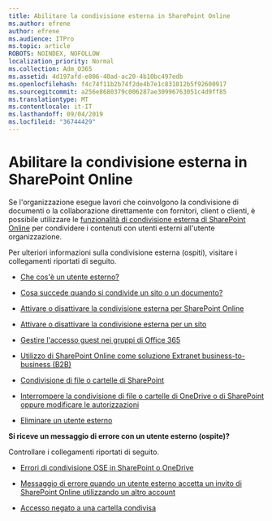 ```yaml
---
title: Abilitare la condivisione esterna in SharePoint Online
ms.author: efrene
author: efrene
ms.audience: ITPro
ms.topic: article
ROBOTS: NOINDEX, NOFOLLOW
localization_priority: Normal
ms.collection: Adm_O365
ms.assetid: 4d197afd-e806-40ad-ac20-4b10bc497edb
ms.openlocfilehash: f4c74f11b2b74f2de4b7e1c831012b5f92600917
ms.sourcegitcommit: a256e8680379c006287ae30996763051c4d9ff85
ms.translationtype: MT
ms.contentlocale: it-IT
ms.lasthandoff: 09/04/2019
ms.locfileid: "36744429"
---
```

# <a name="enable-external-sharing-in-sharepoint-online"></a>Abilitare la condivisione esterna in SharePoint Online

Se l'organizzazione esegue lavori che coinvolgono la condivisione di documenti o la collaborazione direttamente con fornitori, client o clienti, è possibile utilizzare le [funzionalità di condivisione esterna di SharePoint Online](https://docs.microsoft.com/sharepoint/external-sharing-overview) per condividere i contenuti con utenti esterni all'utente organizzazione.

Per ulteriori informazioni sulla condivisione esterna (ospiti), visitare i collegamenti riportati di seguito.

- [Che cos'è un utente esterno?](https://docs.microsoft.com/sharepoint/external-sharing-overview#what-is-an-external-user)

- [Cosa succede quando si condivide un sito o un documento?](https://docs.microsoft.com/sharepoint/external-sharing-overview#what-happens-when-i-share-a-site-or-document)

- [Attivare o disattivare la condivisione esterna per SharePoint Online](https://docs.microsoft.com/sharepoint/turn-external-sharing-on-or-off)

- [Attivare o disattivare la condivisione esterna per un sito](https://docs.microsoft.com/sharepoint/change-external-sharing-site)

- [Gestire l'accesso guest nei gruppi di Office 365](https://docs.microsoft.com/office365/admin/create-groups/manage-guest-access-in-groups?view=o365-worldwide)

- [Utilizzo di SharePoint Online come soluzione Extranet business-to-business (B2B)](https://docs.microsoft.com/sharepoint/create-b2b-extranet)

- [Condivisione di file o cartelle di SharePoint](https://support.office.com/article/share-sharepoint-files-or-folders-1fe37332-0f9a-4719-970e-d2578da4941c)

- [Interrompere la condivisione di file o cartelle di OneDrive o di SharePoint oppure modificare le autorizzazioni](https://support.office.com/article/stop-sharing-onedrive-or-sharepoint-files-or-folders-or-change-permissions-0a36470f-d7fe-40a0-bd74-0ac6c1e13323)

- [Eliminare un utente esterno](https://docs.microsoft.com/sharepoint/remove-users#delete-a-guest-from-the-microsoft-365-admin-center)

**Si riceve un messaggio di errore con un utente esterno (ospite)?**

Controllare i collegamenti riportati di seguito. 

- [Errori di condivisione OSE in SharePoint o OneDrive](https://docs.microsoft.com/sharepoint/sharepoint-onedrive-error-message)

- [Messaggio di errore quando un utente esterno accetta un invito di SharePoint Online utilizzando un altro account](https://docs.microsoft.com/sharepoint/support/sharing-and-permissions/error-when-external-user-accepts-an-invitation-by-using-another-account)

- [Accesso negato a una cartella condivisa](https://docs.microsoft.com/sharepoint/support/sharing-and-permissions/cannot-access-shared-folder)
